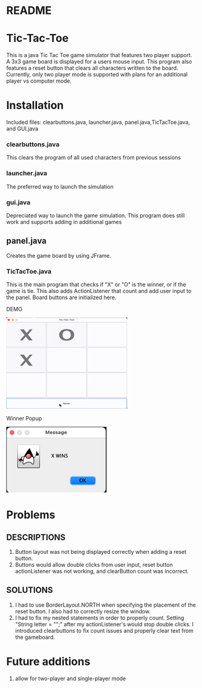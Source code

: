 # README


# Tic-Tac-Toe
This is a java Tic Tac Toe game simulator that features two player support. A 3x3 game board is displayed for a users mouse input. This program also features a reset button that clears all characters written to the board. Currently, only two player mode is supported with plans for an additional player vs computer mode.

# Installation
Included files: clearbuttons.java, launcher.java, panel.java,TicTacToe.java, and GUI.java

### clearbuttons.java
This clears the program of all used characters from previous sessions 

### launcher.java
The preferred way to launch the simulation

### gui.java
Depreciated way to launch the game simulation. This program does still work and supports adding in additional games

## panel.java
Creates the game board by using JFrame.

### TicTacToe.java
This is the main program that checks if "X" or "O" is the winner, or if the game is tie. This also adds ActionListener that count and add user input to the panel. Board buttons are initialized here.



DEMO



![alt-tag](media/ttt-demo.gif)


Winner Popup



![img](media/win.jpg)


# Problems 
## DESCRIPTIONS
1. Button layout was not being displayed correctly when adding a reset button.
2. Buttons would allow double clicks from user input, reset button actionListener was not working, and clearButton count was incorrect.
## SOLUTIONS
1. I had to use BorderLayout.NORTH when specifying the placement of the reset button. I also had to correctly resize the window.
2. I had to fix my nested statements in order to properly count. Setting "String letter = "";" after my actionListener's would stop double clicks. I introduced clearbuttons to fix count issues and properly clear text from the gameboard.

# Future additions
1. allow for two-player and single-player mode